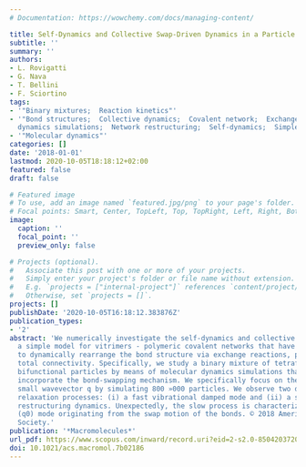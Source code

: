 ```yaml
---
# Documentation: https://wowchemy.com/docs/managing-content/

title: Self-Dynamics and Collective Swap-Driven Dynamics in a Particle Model for Vitrimers
subtitle: ''
summary: ''
authors:
- L. Rovigatti
- G. Nava
- T. Bellini
- F. Sciortino
tags:
- '"Binary mixtures;  Reaction kinetics"'
- '"Bond structures;  Collective dynamics;  Covalent network;  Exchange reaction;  Molecular
  dynamics simulations;  Network restructuring;  Self-dynamics;  Simple modeling"'
- '"Molecular dynamics"'
categories: []
date: '2018-01-01'
lastmod: 2020-10-05T18:18:12+02:00
featured: false
draft: false

# Featured image
# To use, add an image named `featured.jpg/png` to your page's folder.
# Focal points: Smart, Center, TopLeft, Top, TopRight, Left, Right, BottomLeft, Bottom, BottomRight.
image:
  caption: ''
  focal_point: ''
  preview_only: false

# Projects (optional).
#   Associate this post with one or more of your projects.
#   Simply enter your project's folder or file name without extension.
#   E.g. `projects = ["internal-project"]` references `content/project/deep-learning/index.md`.
#   Otherwise, set `projects = []`.
projects: []
publishDate: '2020-10-05T16:18:12.383876Z'
publication_types:
- '2'
abstract: 'We numerically investigate the self-dynamics and collective dynamics of
  a simple model for vitrimers - polymeric covalent networks that have the ability
  to dynamically rearrange the bond structure via exchange reactions, preserving the
  total connectivity. Specifically, we study a binary mixture of tetrafunctional and
  bifunctional particles by means of molecular dynamics simulations that naturally
  incorporate the bond-swapping mechanism. We specifically focus on the dynamics at
  small wavevector q by simulating 800 »000 particles. We observe two distinct collective
  relaxation processes: (i) a fast vibrational damped mode and (ii) a slow network
  restructuring dynamics. Unexpectedly, the slow process is characterized by a wavevector-independent
  (q0) mode originating from the swap motion of the bonds. © 2018 American Chemical
  Society.'
publication: '*Macromolecules*'
url_pdf: https://www.scopus.com/inward/record.uri?eid=2-s2.0-85042037201&doi=10.1021%2facs.macromol.7b02186&partnerID=40&md5=1bacaf44c10c449e1dfad5902e18678f
doi: 10.1021/acs.macromol.7b02186
---
```

